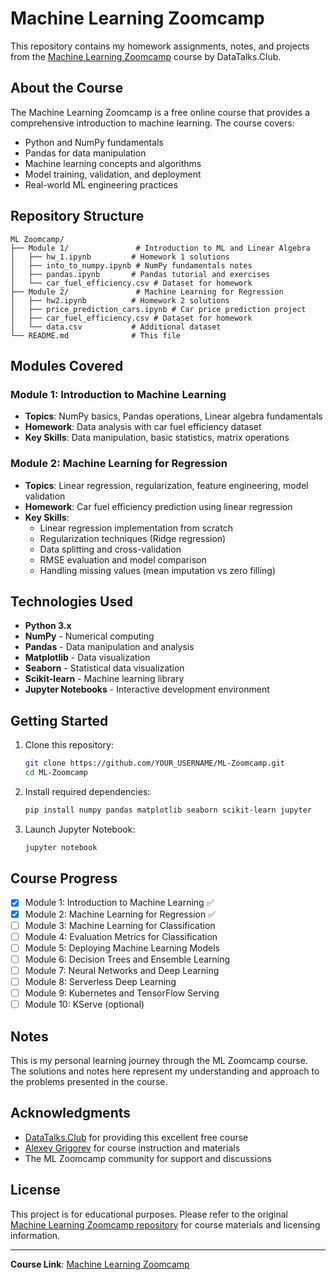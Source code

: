 # Machine Learning Zoomcamp

This repository contains my homework assignments, notes, and projects from the [Machine Learning Zoomcamp](https://github.com/DataTalksClub/machine-learning-zoomcamp) course by DataTalks.Club.

## About the Course

The Machine Learning Zoomcamp is a free online course that provides a comprehensive introduction to machine learning. The course covers:

- Python and NumPy fundamentals
- Pandas for data manipulation
- Machine learning concepts and algorithms
- Model training, validation, and deployment
- Real-world ML engineering practices

## Repository Structure

```
ML Zoomcamp/
├── Module 1/               # Introduction to ML and Linear Algebra
│   ├── hw_1.ipynb         # Homework 1 solutions
│   ├── into_to_numpy.ipynb # NumPy fundamentals notes
│   ├── pandas.ipynb       # Pandas tutorial and exercises
│   └── car_fuel_efficiency.csv # Dataset for homework
├── Module 2/               # Machine Learning for Regression
│   ├── hw2.ipynb          # Homework 2 solutions
│   ├── price_prediction_cars.ipynb # Car price prediction project
│   ├── car_fuel_efficiency.csv # Dataset for homework
│   └── data.csv           # Additional dataset
└── README.md              # This file
```

## Modules Covered

### Module 1: Introduction to Machine Learning
- **Topics**: NumPy basics, Pandas operations, Linear algebra fundamentals
- **Homework**: Data analysis with car fuel efficiency dataset
- **Key Skills**: Data manipulation, basic statistics, matrix operations

### Module 2: Machine Learning for Regression
- **Topics**: Linear regression, regularization, feature engineering, model validation
- **Homework**: Car fuel efficiency prediction using linear regression
- **Key Skills**: 
  - Linear regression implementation from scratch
  - Regularization techniques (Ridge regression)
  - Data splitting and cross-validation
  - RMSE evaluation and model comparison
  - Handling missing values (mean imputation vs zero filling)

## Technologies Used

- **Python 3.x**
- **NumPy** - Numerical computing
- **Pandas** - Data manipulation and analysis
- **Matplotlib** - Data visualization
- **Seaborn** - Statistical data visualization
- **Scikit-learn** - Machine learning library
- **Jupyter Notebooks** - Interactive development environment

## Getting Started

1. Clone this repository:
   ```bash
   git clone https://github.com/YOUR_USERNAME/ML-Zoomcamp.git
   cd ML-Zoomcamp
   ```

2. Install required dependencies:
   ```bash
   pip install numpy pandas matplotlib seaborn scikit-learn jupyter
   ```

3. Launch Jupyter Notebook:
   ```bash
   jupyter notebook
   ```

## Course Progress

- [x] Module 1: Introduction to Machine Learning ✅
- [x] Module 2: Machine Learning for Regression ✅
- [ ] Module 3: Machine Learning for Classification
- [ ] Module 4: Evaluation Metrics for Classification
- [ ] Module 5: Deploying Machine Learning Models
- [ ] Module 6: Decision Trees and Ensemble Learning
- [ ] Module 7: Neural Networks and Deep Learning
- [ ] Module 8: Serverless Deep Learning
- [ ] Module 9: Kubernetes and TensorFlow Serving
- [ ] Module 10: KServe (optional)

## Notes

This is my personal learning journey through the ML Zoomcamp course. The solutions and notes here represent my understanding and approach to the problems presented in the course.

## Acknowledgments

- [DataTalks.Club](https://datatalks.club/) for providing this excellent free course
- [Alexey Grigorev](https://github.com/alexeygrigorev) for course instruction and materials
- The ML Zoomcamp community for support and discussions

## License

This project is for educational purposes. Please refer to the original [Machine Learning Zoomcamp repository](https://github.com/DataTalksClub/machine-learning-zoomcamp) for course materials and licensing information.

---

**Course Link**: [Machine Learning Zoomcamp](https://github.com/DataTalksClub/machine-learning-zoomcamp/blob/master/)